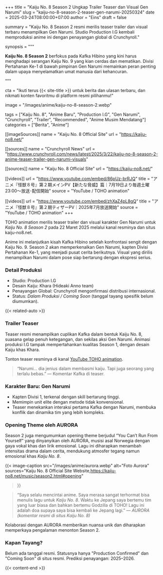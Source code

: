+++
title = "Kaiju No. 8 Season 2 Ungkap Trailer Teaser dan Visual Gen Narumi"
slug = "kaiju-no-8-season-2-teaser-gen-narumi-20250324"
date = 2025-03-24T08:00:00+07:00
author = "Eins"
draft = false

summary = "Kaiju No. 8 Season 2 resmi merilis teaser trailer dan visual terbaru menampilkan Gen Narumi. Studio Production I.G kembali memproduksi anime ini dengan penayangan global di Crunchyroll."

synopsis = """<p><strong>Kaiju No. 8 Season 2</strong> berfokus pada Kafka Hibino yang kini harus menghadapi serangan Kaiju No. 9 yang kian cerdas dan mematikan. Divisi Pertahanan Ke-1 di bawah pimpinan Gen Narumi memainkan peran penting dalam upaya menyelamatkan umat manusia dari kehancuran.</p>"""

cta = "Ikuti terus {{< site-title >}} untuk berita dan ulasan terbaru, dan nikmati konten favoritmu di platform resmi pilihanmu!"


image = "/images/anime/kaiju-no-8-season-2.webp"

tags = ["Kaiju No. 8", "Anime Baru", "Production I.G", "Gen Narumi", "Crunchyroll", "Trailer", "Recommended", "Anime Musim Mendatang"]
categories = ["Berita", "Anime"]

[[imageSources]]
name = "Kaiju No. 8 Official Site"
url = "https://kaiju-no8.net/"

[[sources]]
name = "Crunchyroll News"
url = "https://www.crunchyroll.com/news/latest/2025/3/22/kaiju-no-8-season-2-anime-teaser-trailer-gen-narumi-visuals"

[[sources]]
name = "Kaiju No. 8 Official Site"
url = "https://kaiju-no8.net/"

[[videos]]
url = "https://www.youtube.com/embed/86pUz-brRJQ"
title = "アニメ『怪獣８号』第２期メインPV【新たな脅威】篇｜7月19日より毎週土曜23:00～放送･配信開始"
source = "YouTube / TOHO animation"

[[videos]]
url = "https://www.youtube.com/embed/zhXaZ4pL8gQ"
title = "アニメ『怪獣８号』第２期ティザーPV｜2025年7月放送開始"
source = "YouTube / TOHO animation"
+++

TOHO animation merilis teaser trailer dan visual karakter Gen Narumi untuk *Kaiju No. 8 Season 2* pada 22 Maret 2025 melalui kanal resminya dan situs kaiju-no8.net.

Anime ini melanjutkan kisah Kafka Hibino setelah konfrontasi sengit dengan Kaiju No. 9. Season 2 akan memperkenalkan Gen Narumi, kapten Divisi Pertahanan Ke-1, yang menjadi pusat cerita berikutnya. Visual yang dirilis menampilkan Narumi dalam pose siap bertarung dengan ekspresi serius.

### Detail Produksi
- Studio: Production I.G
- Desain Kaiju: Khara (Hideaki Anno team)
- Penayangan Global: Crunchyroll mengonfirmasi distribusi internasional.
- Status: *Dalam Produksi / Coming Soon* (tanggal tayang spesifik belum diumumkan).

{{< related-auto >}}

### Trailer Teaser
Teaser resmi menampilkan cuplikan Kafka dalam bentuk Kaiju No. 8, suasana gelap penuh ketegangan, dan sekilas aksi Gen Narumi. Animasi produksi I.G tampak mempertahankan kualitas Season 1, dengan desain Kaiju khas Khara.

Tonton teaser resminya di kanal [YouTube TOHO animation](https://www.youtube.com/watch?v=86pUz-brRJQ).

> “Narumi… dia jenius dalam membasmi kaiju. Tapi juga seorang yang terlalu bebas.” — Komentar Kafka di teaser.

### Karakter Baru: Gen Narumi
- Kapten Divisi 1, terkenal dengan skill bertarung tinggi.
- Memimpin unit elite dengan metode tidak konvensional.
- Teaser menekankan interaksi pertama Kafka dengan Narumi, membuka konflik dan dinamika tim yang lebih kompleks.

### Opening Theme oleh AURORA
Season 2 juga mengumumkan opening theme berjudul “You Can’t Run From Yourself” yang dinyanyikan oleh AURORA, musisi asal Norwegia dengan gaya vokal khas dan lirik emosional. Lagu ini diharapkan menambah intensitas drama dalam cerita, mendukung atmosfer tegang namun emosional khas *Kaiju No. 8*.

{{< image-caption
  src="/images/anime/aurora.webp"
  alt="Foto Aurora"
  sources="Kaiju No. 8 Official Site Website,https://kaiju-no8.net/music/season2.html#opening"
>}}

> “Saya selalu mencintai anime. Saya merasa sangat terhormat bisa menulis lagu untuk *Kaiju No. 8*. Waktu ke Jepang saya bertemu tim yang luar biasa dan bahkan bertemu Godzilla di TOHO! Lagu ini adalah doa supaya saya bisa kembali ke Jepang lagi.” — *AURORA (komentar resmi di situs Kaiju No. 8)*

Kolaborasi dengan AURORA memberikan nuansa unik dan diharapkan memperkaya pengalaman menonton Season 2.

### Kapan Tayang?
Belum ada tanggal resmi. Statusnya hanya "Production Confirmed" dan "Coming Soon" di situs resmi.
Prediksi penayangan: 2025–2026.

{{< content-end >}}
